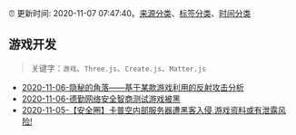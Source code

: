 :alarm_clock: 更新时间: 2020-11-07 07:47:40。[来源分类](../README.md)、[标签分类](../TAGS.md)、[时间分类](../TIMELINE.md)

## 游戏开发


> 关键字：`游戏`、`Three.js`、`Create.js`、`Matter.js`



- [2020-11-06-隐秘的角落——基于某款游戏利用的反射攻击分析](https://sec.thief.one/article_content?a_id=5644f2d855ea6ed5070a0cf6770c6f6a) 
- [2020-11-06-德勤网络安全智商测试游戏被黑](https://sec.thief.one/article_content?a_id=9e9431f8ab7a7c0a5f2450e55960c3bb) 
- [2020-11-05-【安全圈】卡普空内部服务器遭黑客入侵,游戏资料或有泄露风险!](https://sec.thief.one/article_content?a_id=fb5ff0edd5361e13d1afa2cc49c2362f) 